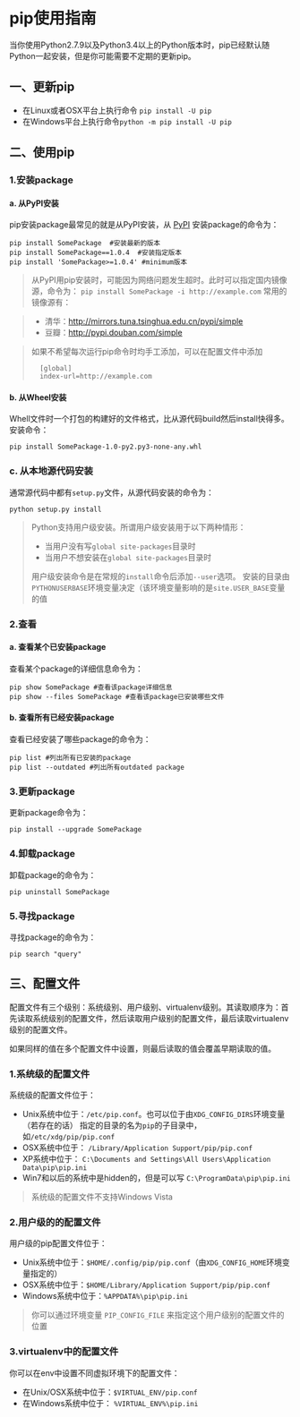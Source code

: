 # pip使用指南

当你使用Python2.7.9以及Python3.4以上的Python版本时，pip已经默认随Python一起安装，但是你可能需要不定期的更新pip。

## 一、更新pip

* 在Linux或者OSX平台上执行命令 `pip install -U pip`
* 在Windows平台上执行命令`python -m pip install -U pip`

## 二、使用pip

### 1.安装package
#### a. 从PyPI安装

pip安装package最常见的就是从PyPI安装，从 [PyPI](http://pypi.python.org/pypi/) 安装package的命令为：

	pip install SomePackage  #安装最新的版本
	pip install SomePackage==1.0.4  #安装指定版本
	pip install 'SomePackage>=1.0.4' #minimum版本

>从PyPI用pip安装时，可能因为网络问题发生超时。此时可以指定国内镜像源，命令为：
>`pip install SomePackage -i http://example.com`
>常用的镜像源有：

>* 清华：http://mirrors.tuna.tsinghua.edu.cn/pypi/simple
>* 豆瓣：http://pypi.douban.com/simple 
	
>如果不希望每次运行pip命令时均手工添加，可以在配置文件中添加
>
>		[global]
>		index-url=http://example.com
>
	
#### b. 从Wheel安装
Whell文件时一个打包的构建好的文件格式，比从源代码build然后install快得多。安装命令：

	pip install SomePackage-1.0-py2.py3-none-any.whl

### c. 从本地源代码安装
通常源代码中都有`setup.py`文件，从源代码安装的命令为：

	python setup.py install

> Python支持用户级安装。所谓用户级安装用于以下两种情形：
>
>* 当用户没有写`global site-packages`目录时
>* 当用户不想安装在`global site-packages`目录时
>
> 用户级安装命令是在常规的`install`命令后添加`--user`选项。
> 安装的目录由`PYTHONUSERBASE`环境变量决定（该环境变量影响的是`site.USER_BASE`变量的值

### 2.查看
#### a. 查看某个已安装package
查看某个package的详细信息命令为：

	pip show SomePackage #查看该package详细信息
	pip show --files SomePackage #查看该package已安装哪些文件

#### b. 查看所有已经安装package
查看已经安装了哪些package的命令为：

	pip list #列出所有已安装的package
	pip list --outdated #列出所有outdated package

### 3.更新package
更新package命令为：

	pip install --upgrade SomePackage

### 4.卸载package

卸载package的命令为：

	pip uninstall SomePackage

### 5.寻找package
寻找package的命令为：

	pip search "query"

## 三、配置文件
配置文件有三个级别：系统级别、用户级别、virtualenv级别。其读取顺序为：首先读取系统级别的配置文件，然后读取用户级别的配置文件，最后读取virtualenv级别的配置文件。

如果同样的值在多个配置文件中设置，则最后读取的值会覆盖早期读取的值。

### 1.系统级的配置文件
系统级的配置文件位于：

* Unix系统中位于：`/etc/pip.conf`。也可以位于由`XDG_CONFIG_DIRS`环境变量（若存在的话）
  指定的目录的名为`pip`的子目录中，如`/etc/xdg/pip/pip.conf`
* OSX系统中位于： `/Library/Application Support/pip/pip.conf`
* XP系统中位于： 
  `C:\Documents and Settings\All Users\Application Data\pip\pip.ini`
* Win7和以后的系统中是hidden的，但是可以写 `C:\ProgramData\pip\pip.ini`

> 系统级的配置文件不支持Windows Vista

### 2.用户级的的配置文件
用户级的pip配置文件位于：

* Unix系统中位于：`$HOME/.config/pip/pip.conf`（由`XDG_CONFIG_HOME`环境变量指定的）
* OSX系统中位于：`$HOME/Library/Application Support/pip/pip.conf`
* Windows系统中位于：`%APPDATA%\pip\pip.ini`

> 你可以通过环境变量 `PIP_CONFIG_FILE`  来指定这个用户级别的配置文件的位置

### 3.virtualenv中的配置文件
你可以在env中设置不同虚拟环境下的配置文件：

* 在Unix/OSX系统中位于：`$VIRTUAL_ENV/pip.conf`
* 在Windows系统中位于： `%VIRTUAL_ENV%\pip.ini`

